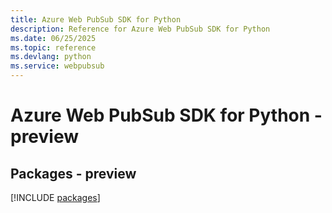 ```yaml
---
title: Azure Web PubSub SDK for Python
description: Reference for Azure Web PubSub SDK for Python
ms.date: 06/25/2025
ms.topic: reference
ms.devlang: python
ms.service: webpubsub
---
```

# Azure Web PubSub SDK for Python - preview
## Packages - preview
[!INCLUDE [packages](web-pubsub-index.md)]